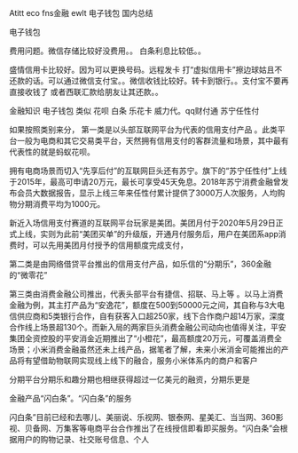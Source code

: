 Atitt eco fns金融 ewlt 电子钱包 国内总结



电子钱包

费用问题。微信存储比较好没费用。。
白条利息比较低。。


盛情信用卡比较好。因为可以更换号码。远程发卡
打“虚拟信用卡”擦边球姑且不
还款的话。可以通过微信支付宝。。微信收钱比较好。转卡到银行。。支付宝不要再直接收钱了
或者西联汇款给朋友让其还款。。

金融知识 电子钱包
类似 花呗 白条 乐花卡 威力代。qq财付通
苏宁任性付

如果按照类别来分，
第一类是以头部互联网平台为代表的信用支付产品
。此类平台一般为电商和其它交易类平台，天然拥有信用支付的客群流量和场景，其中最有代表性的就是蚂蚁花呗。

拥有电商场景而切入“先享后付”的互联网巨头还有苏宁。旗下的“苏宁任性付”上线于2015年，最高可申请20万元，最长可享受45天免息。2018年苏宁消费金融曾发布会员大数据报告，显示上线三年来任性付累计提供了3000万人次服务，人均购物分期消费平均为1000元。

 

新近入场信用支付赛道的互联网平台玩家是美团。美团月付于2020年5月29日正式上线，实则为此前“美团买单”的升级版，开通月付服务后，用户在美团系app消费时，可以先用美团月付授予的信用额度完成支付，

第二类是由网络借贷平台推出的信用支付产品，如乐信的“分期乐”，360金融的“微零花”

第三类由消费金融公司推出，代表头部平台有捷信、招联、马上等
。以马上消费金融为例，其主打产品为“安逸花”，额度在500到50000元之间，其自称与3大电信供应商和5类银行合作，自有获客入口超250家，线下合作商户超14万家，深度合作线上场景超130个。而新入局的两家巨头消费金融公司动向也值得关注，平安集团全资控股的平安消金近期推出了“小橙花”，最高额度20万元，可覆盖消费全场景；小米消费金融虽然还未上线产品，据笔者了解，未来小米消金可能推出的产品将有望借助物联网实现线上线下的融合，服务小米体系内的商户和客户

分期平台分期乐和趣分期也相继获得超过一亿美元的融资，分期乐更是

金融产品“闪白条”。“闪白条”的服务

闪白条”目前已经和去哪儿、美丽说、乐视网、银泰网、星美汇、当当网、360影视、贝备网、万集客等电商平台合作推出了在线授信即看即买服务。“闪白条”会根据用户的购物记录、社交账号信息、个人

